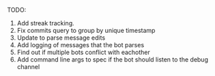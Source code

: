 TODO:
1. Add streak tracking.
2. Fix commits query to group by unique timestamp
3. Update to parse message edits
4. Add logging of messages that the bot parses
5. Find out if multiple bots conflict with eachother
6. Add command line args to spec if the bot should listen to the debug channel

